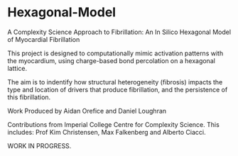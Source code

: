 # Hexagonal-Model

A Complexity Science Approach to Fibrillation: An In Silico Hexagonal Model of Myocardial Fibrillation

This project is designed to computationally mimic activation patterns with the myocardium, using charge-based bond percolation on a hexagonal lattice.

The aim is to indentify how structural heterogeneity (fibrosis) impacts the type and location of drivers that produce fibrillation, and the persistence of this fibrillation.



Work Produced by Aidan Orefice and Daniel Loughran

Contributions from Imperial College Centre for Complexity Science.
This includes: Prof Kim Christensen, Max Falkenberg and Alberto Ciacci.

WORK IN PROGRESS.
